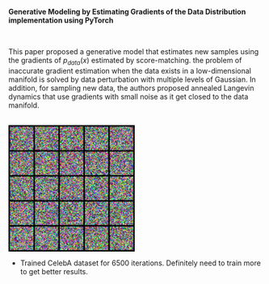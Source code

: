 **Generative Modeling by Estimating Gradients of the Data Distribution implementation using PyTorch**

</br>

This paper proposed a generative model that estimates new samples using the gradients of $p_{data}(x)$ estimated by score-matching. the problem of inaccurate gradient estimation when the data exists in a low-dimensional manifold is solved by data perturbation with multiple levels of Gaussian. In addition, for sampling new data, the authors proposed annealed Langevin dynamics that use gradients with small noise as it get closed to the data manifold.

</br>

<img src="figure/movie.gif" width="250" align="center">

</br>

- Trained CelebA dataset for 6500 iterations. Definitely need to train more to get better results.
